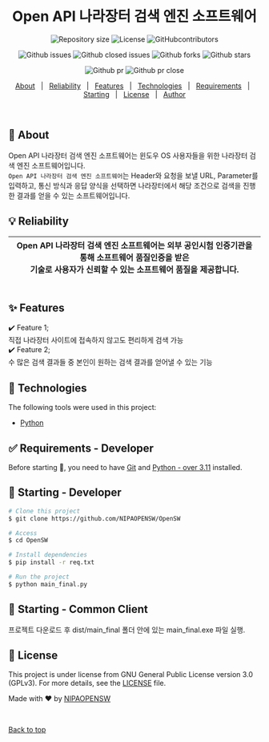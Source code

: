 <h1 align="center">Open API 나라장터 검색 엔진 소프트웨어</h1>

<p align="center">
  <img alt="Repository size" src="https://img.shields.io/github/repo-size/NIPAOPENSW/OpenSW?color=56BEB8">
  <img alt="License" src="https://img.shields.io/github/license/NIPAOPENSW/OpenSW?color=56BEB8">
  <img alt="GitHubcontributors" src="https://img.shields.io/github/contributors/NIPAOPENSW/OpenSW?color=56BEB8">
  
</p>
<p align="center">
  <img alt="Github issues" src="https://img.shields.io/github/issues/NIPAOPENSW/OpenSW?color=56BEB8" />
  <img alt="Github closed issues" src="https://img.shields.io/github/issues-closed/NIPAOPENSW/OpenSW?color=56BEB8" />
  <img alt="Github forks" src="https://img.shields.io/github/forks/NIPAOPENSW/OpenSW?color=56BEB8" />
  <img alt="Github stars" src="https://img.shields.io/github/stars/NIPAOPENSW/OpenSW?color=56BEB8" />
</p>
<p align="center">
  <img alt="Github pr" src="https://img.shields.io/github/issues-pr/NIPAOPENSW/OpenSW?color=56BEB8"/>
  <img alt="Github pr close" src="https://img.shields.io/github/issues-pr-closed-raw/NIPAOPENSW/OpenSW?color=56BEB8"/>
</p>



<!-- Status -->

<!-- <h4 align="center"> 
	🚧  Github Alm 🚀 Under construction...  🚧
</h4> 

<hr> -->

<p align="center">
  <a href="#dart-about">About</a> &#xa0; | &#xa0; 
  <a href="#bulb-reliability">Reliability</a> &#xa0; | &#xa0; 
  <a href="#sparkles-features">Features</a> &#xa0; | &#xa0;
  <a href="#rocket-technologies">Technologies</a> &#xa0; | &#xa0;
  <a href="#white_check_mark-requirements">Requirements</a> &#xa0; | &#xa0;
  <a href="#checkered_flag-starting">Starting</a> &#xa0; | &#xa0;
  <a href="#memo-license">License</a> &#xa0; | &#xa0;
  <a href="https://github.com/NIPAOPENSW" target="_blank">Author</a>
</p>

<br>

## :dart: About ##

Open API 나라장터 검색 엔진 소프트웨어는 윈도우 OS 사용자들을 위한 나라장터 검색 엔진 소프트웨어입니다.<br>
`Open API 나라장터 검색 엔진 소프트웨어`는 Header와 요청을 보낼 URL, Parameter를 입력하고, 통신 방식과 응답 양식을 선택하면 나라장터에서 해당 조건으로 검색을 진행한 결과를 얻을 수 있는 소프트웨어입니다.


## :bulb: Reliability ##


Open API 나라장터 검색 엔진 소프트웨어는 외부 공인시험 인증기관을 통해 소프트웨어 품질인증을 받은<br>기술로 사용자가 신뢰할 수 있는 소프트웨어 품질을 제공합니다.<br><br> | 
|:---:


## :sparkles: Features ##

:heavy_check_mark: Feature 1;
<br>직접 나라장터 사이트에 접속하지 않고도 편리하게 검색 가능
<br>
:heavy_check_mark: Feature 2;
<br>수 많은 검색 결과들 중 본인이 원하는 검색 결과를 얻어낼 수 있는 기능
<br>

## :rocket: Technologies ##

The following tools were used in this project:
 
- [Python](https://www.python.org/)

## :white_check_mark: Requirements - Developer ##

Before starting :checkered_flag:, you need to have [Git](https://git-scm.com) and [Python - over 3.11](https://www.python.org/) installed.

## :checkered_flag: Starting - Developer ##

```bash
# Clone this project
$ git clone https://github.com/NIPAOPENSW/OpenSW

# Access
$ cd OpenSW

# Install dependencies
$ pip install -r req.txt

# Run the project
$ python main_final.py

```

## :checkered_flag: Starting - Common Client ##
프로젝트 다운로드 후 dist/main_final 폴더 안에 있는 main_final.exe 파일 실행.

## :memo: License ##

This project is under license from GNU General Public License version 3.0 (GPLv3). For more details, see the [LICENSE](LICENSE.md) file.


Made with :heart: by <a href="https://github.com/NIPAOPENSW" target="_blank">NIPAOPENSW</a>

&#xa0;

<a href="#top">Back to top</a>
